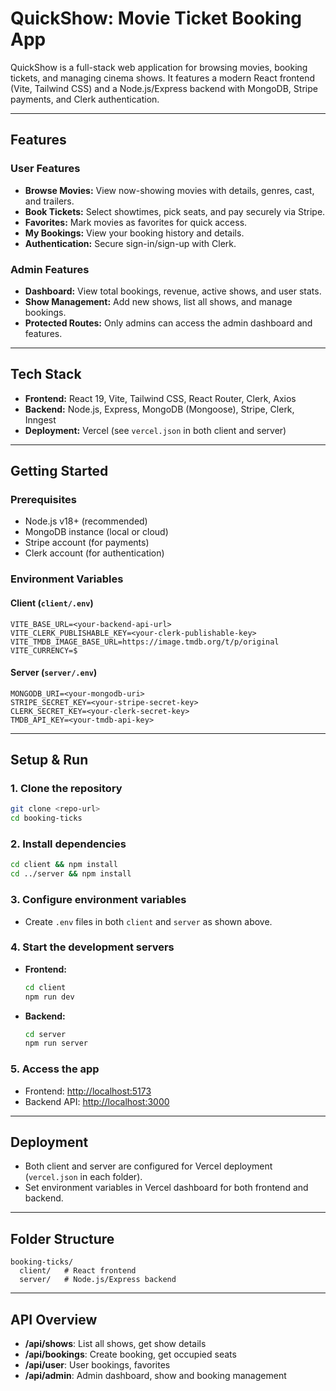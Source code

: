 # QuickShow: Movie Ticket Booking App

QuickShow is a full-stack web application for browsing movies, booking tickets, and managing cinema shows. It features a modern React frontend (Vite, Tailwind CSS) and a Node.js/Express backend with MongoDB, Stripe payments, and Clerk authentication.

---

## Features

### User Features

- **Browse Movies:** View now-showing movies with details, genres, cast, and trailers.
- **Book Tickets:** Select showtimes, pick seats, and pay securely via Stripe.
- **Favorites:** Mark movies as favorites for quick access.
- **My Bookings:** View your booking history and details.
- **Authentication:** Secure sign-in/sign-up with Clerk.

### Admin Features

- **Dashboard:** View total bookings, revenue, active shows, and user stats.
- **Show Management:** Add new shows, list all shows, and manage bookings.
- **Protected Routes:** Only admins can access the admin dashboard and features.

---

## Tech Stack

- **Frontend:** React 19, Vite, Tailwind CSS, React Router, Clerk, Axios
- **Backend:** Node.js, Express, MongoDB (Mongoose), Stripe, Clerk, Inngest
- **Deployment:** Vercel (see `vercel.json` in both client and server)

---

## Getting Started

### Prerequisites

- Node.js v18+ (recommended)
- MongoDB instance (local or cloud)
- Stripe account (for payments)
- Clerk account (for authentication)

### Environment Variables

#### Client (`client/.env`)

```
VITE_BASE_URL=<your-backend-api-url>
VITE_CLERK_PUBLISHABLE_KEY=<your-clerk-publishable-key>
VITE_TMDB_IMAGE_BASE_URL=https://image.tmdb.org/t/p/original
VITE_CURRENCY=$
```

#### Server (`server/.env`)

```
MONGODB_URI=<your-mongodb-uri>
STRIPE_SECRET_KEY=<your-stripe-secret-key>
CLERK_SECRET_KEY=<your-clerk-secret-key>
TMDB_API_KEY=<your-tmdb-api-key>
```

---

## Setup & Run

### 1. Clone the repository

```bash
git clone <repo-url>
cd booking-ticks
```

### 2. Install dependencies

```bash
cd client && npm install
cd ../server && npm install
```

### 3. Configure environment variables

- Create `.env` files in both `client` and `server` as shown above.

### 4. Start the development servers

- **Frontend:**
  ```bash
  cd client
  npm run dev
  ```
- **Backend:**
  ```bash
  cd server
  npm run server
  ```

### 5. Access the app

- Frontend: [http://localhost:5173](http://localhost:5173)
- Backend API: [http://localhost:3000](http://localhost:3000)

---

## Deployment

- Both client and server are configured for Vercel deployment (`vercel.json` in each folder).
- Set environment variables in Vercel dashboard for both frontend and backend.

---

## Folder Structure

```
booking-ticks/
  client/   # React frontend
  server/   # Node.js/Express backend
```

---

## API Overview

- **/api/shows**: List all shows, get show details
- **/api/bookings**: Create booking, get occupied seats
- **/api/user**: User bookings, favorites
- **/api/admin**: Admin dashboard, show and booking management
